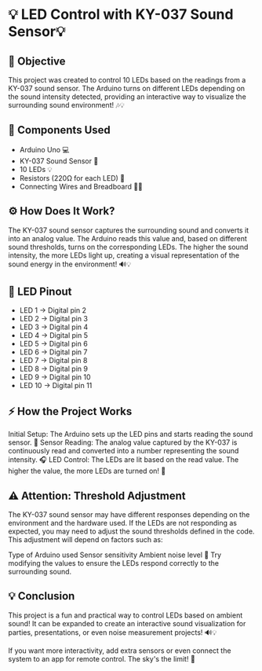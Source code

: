 # 💡 LED Control with KY-037 Sound Sensor💡 
## 🎯 Objective
This project was created to control 10 LEDs based on the readings from a KY-037 sound sensor. The Arduino turns on different LEDs depending on the sound intensity detected, providing an interactive way to visualize the surrounding sound environment! 🎶💡

## 🔧 Components Used
- Arduino Uno 💻
- KY-037 Sound Sensor 🎤
- 10 LEDs 💡
- Resistors (220Ω for each LED) 🔌
- Connecting Wires and Breadboard 🧑‍🔬
## ⚙️ How Does It Work?
The KY-037 sound sensor captures the surrounding sound and converts it into an analog value. The Arduino reads this value and, based on different sound thresholds, turns on the corresponding LEDs. The higher the sound intensity, the more LEDs light up, creating a visual representation of the sound energy in the environment! 🔊💡

## 📍 LED Pinout
- LED 1 → Digital pin 2
- LED 2 → Digital pin 3
- LED 3 → Digital pin 4
- LED 4 → Digital pin 5
- LED 5 → Digital pin 6
- LED 6 → Digital pin 7
- LED 7 → Digital pin 8
- LED 8 → Digital pin 9
- LED 9 → Digital pin 10
- LED 10 → Digital pin 11
## ⚡ How the Project Works
Initial Setup: The Arduino sets up the LED pins and starts reading the sound sensor. 📡
Sensor Reading: The analog value captured by the KY-037 is continuously read and converted into a number representing the sound intensity. 🎧
LED Control: The LEDs are lit based on the read value. The higher the value, the more LEDs are turned on! 🌟
## ⚠️ Attention: Threshold Adjustment
The KY-037 sound sensor may have different responses depending on the environment and the hardware used. If the LEDs are not responding as expected, you may need to adjust the sound thresholds defined in the code. This adjustment will depend on factors such as:

Type of Arduino used
Sensor sensitivity
Ambient noise level
🔧 Try modifying the values to ensure the LEDs respond correctly to the surrounding sound.

## 💡 Conclusion
This project is a fun and practical way to control LEDs based on ambient sound! It can be expanded to create an interactive sound visualization for parties, presentations, or even noise measurement projects! 🔊💡

If you want more interactivity, add extra sensors or even connect the system to an app for remote control. The sky's the limit! 🚀
